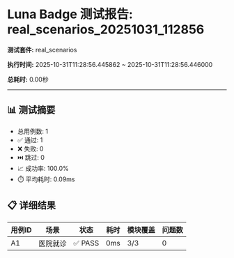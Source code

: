 # Luna Badge 测试报告: real_scenarios_20251031_112856

**测试套件:** real_scenarios

**执行时间:** 2025-10-31T11:28:56.445862 ~ 2025-10-31T11:28:56.446000

**总耗时:** 0.00秒

---

## 📊 测试摘要

- 总用例数: 1
- ✅ 通过: 1
- ❌ 失败: 0
- ⏭️  跳过: 0
- 📈 成功率: 100.0%
- ⏱️  平均耗时: 0.09ms

## 📋 详细结果

| 用例ID | 场景 | 状态 | 耗时 | 模块覆盖 | 问题数 |
|-------|------|------|------|---------|--------|
| A1 | 医院就诊 | ✅ PASS | 0ms | 3/3 | 0 |

